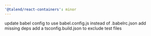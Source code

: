 ```yaml
---
'@talend/react-containers': minor
---
```


update babel config to use babel.config.js instead of .babelrc.json
add missing deps
add a tsconfig.build.json to exclude test files
